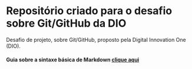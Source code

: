 # Repositório criado para o desafio sobre Git/GitHub da DIO
Desafio de projeto, sobre Git/GitHub, proposto pela Digital Innovation One (DIO).
#### Guia sobre a sintaxe básica de Markdown [clique aqui](https://www.markdownguide.org/basic-syntax/)
